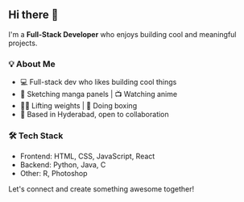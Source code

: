## Hi there 👋


I'm a **Full-Stack Developer** who enjoys building cool and meaningful projects.

### 💡 About Me
- 💻 Full-stack dev who likes building cool things  
- 🎨 Sketching manga panels | 📺 Watching anime  
- 🏋️‍♀️ Lifting weights | 🥊 Doing boxing  
- 📍 Based in Hyderabad, open to collaboration  

### 🛠️ Tech Stack
- Frontend: HTML, CSS, JavaScript, React  
- Backend: Python, Java, C  
- Other: R, Photoshop  

Let's connect and create something awesome together!

